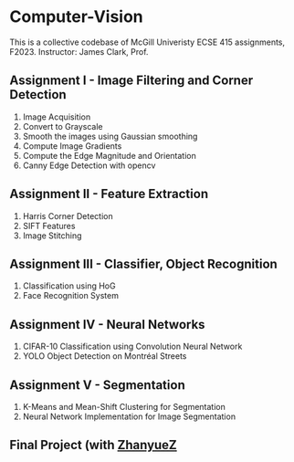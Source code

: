 # Computer-Vision
This is a collective codebase of McGill Univeristy ECSE 415 assignments, F2023.
Instructor: James Clark, Prof.

## Assignment I - Image Filtering and Corner Detection
1. Image Acquisition
2. Convert to Grayscale
3. Smooth the images using Gaussian smoothing
4. Compute Image Gradients
5. Compute the Edge Magnitude and Orientation
6. Canny Edge Detection with opencv

## Assignment II - Feature Extraction
1. Harris Corner Detection
2. SIFT Features
3. Image Stitching

## Assignment III - Classifier, Object Recognition
1. Classification using HoG
2. Face Recognition System

## Assignment IV - Neural Networks
1. CIFAR-10 Classification using Convolution Neural Network
2. YOLO Object Detection on Montréal Streets

## Assignment V - Segmentation
1. K-Means and Mean-Shift Clustering for Segmentation
2. Neural Network Implementation for Image Segmentation

## Final Project (with [ZhanyueZ](https://github.com/ZhanyueZ)
